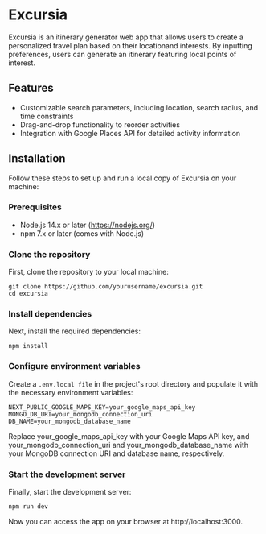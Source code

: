 # Excursia

Excursia is an itinerary generator web app that allows users to create a personalized travel plan based on their locationand interests. By inputting preferences, users can generate an itinerary featuring local points of interest.

## Features

- Customizable search parameters, including location, search radius, and time constraints
- Drag-and-drop functionality to reorder activities
- Integration with Google Places API for detailed activity information

## Installation

Follow these steps to set up and run a local copy of Excursia on your machine:

### Prerequisites

- Node.js 14.x or later (https://nodejs.org/)
- npm 7.x or later (comes with Node.js)

### Clone the repository

First, clone the repository to your local machine:

```
git clone https://github.com/yourusername/excursia.git
cd excursia
```

### Install dependencies
Next, install the required dependencies:

```
npm install
```

### Configure environment variables
Create a ```.env.local file``` in the project's root directory and populate it with the necessary environment variables:
```
NEXT_PUBLIC_GOOGLE_MAPS_KEY=your_google_maps_api_key
MONGO_DB_URI=your_mongodb_connection_uri
DB_NAME=your_mongodb_database_name
```
Replace your_google_maps_api_key with your Google Maps API key, and your_mongodb_connection_uri and your_mongodb_database_name with your MongoDB connection URI and database name, respectively.

### Start the development server
Finally, start the development server:
```
npm run dev
```
Now you can access the app on your browser at http://localhost:3000.
